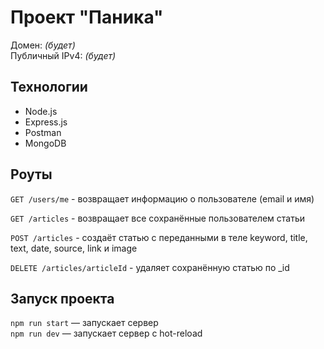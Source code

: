 # Проект "Паника"

Домен: _(будет)_   
Публичный IPv4: _(будет)_
 
## Технологии
   
   * Node.js
   * Express.js
   * Postman
   * MongoDB

## Роуты
  
`GET /users/me` - возвращает информацию о пользователе (email и имя)

`GET /articles` - возвращает все сохранённые пользователем статьи

`POST /articles` - создаёт статью с переданными в теле keyword, title, text, date, source, link и image

`DELETE /articles/articleId` - удаляет сохранённую статью  по _id


## Запуск проекта

`npm run start` — запускает сервер   
`npm run dev` — запускает сервер с hot-reload
